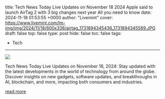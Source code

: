 title: Tech News Today Live Updates on November 18 2024 Apple said to launch AirTag 2 with 3 big changes next year All you need to know
date: 2024-11-18 01:53:55 +0000
author: "Livemint"
cover: https://www.livemint.com/lm-img/img/2024/11/18/600x338/airtag_1731894345436_1731894345589.JPG
draft: false
top: false
type: post
hide: false
toc: false
tags:
  - Tech
---

![](https://www.livemint.com/lm-img/img/2024/11/18/600x338/airtag_1731894345436_1731894345589.JPG)

Tech News Today Live Updates on November 18, 2024: Stay updated with the latest developments in the world of technology from around the globe. Discover insights on new gadgets, software updates, and breakthroughs in AI, blockchain, and more, impacting both consumers and industries.

[read more](https://www.livemint.com/technology/latest-technology-news-today-on-november-18-2024-live-updates-11731894835611.html)
